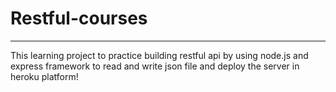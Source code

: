 # Restful-courses
-------
This learning project to practice building restful api by using node.js and express framework to read and write json file and deploy the server in heroku platform!